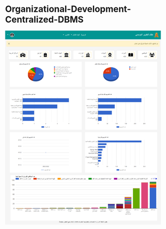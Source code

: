 ﻿# Organizational-Development-Centralized-DBMS


![ScreenShot](/Screencapture/screencapture-Theme1.png)

